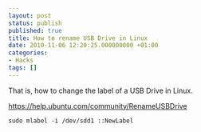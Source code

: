 ```yaml
---
layout: post
status: publish
published: true
title: How to rename USB Drive in Linux
date: 2010-11-06 12:20:25.000000000 +01:00
categories:
- Hacks
tags: []
---
```

That is, how to change the label of a USB Drive in Linux.

<a href="https://help.ubuntu.com/community/RenameUSBDrive">https://help.ubuntu.com/community/RenameUSBDrive</a>

```
sudo mlabel -i /dev/sdd1 ::NewLabel
```

